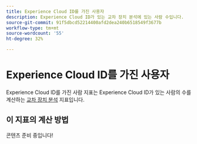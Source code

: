 ```yaml
---
title: Experience Cloud ID를 가진 사용자
description: Experience Cloud ID가 있는 교차 장치 분석에 있는 사람 수입니다.
source-git-commit: 91f5dbcd52214400afd2dea240b6518549f3677b
workflow-type: tm+mt
source-wordcount: '55'
ht-degree: 32%

---
```


# Experience Cloud ID를 가진 사용자

Experience Cloud ID를 가진 사람 지표는 Experience Cloud ID가 있는 사람의 수를 계산하는 [교차 장치 분석](../cda/overview.md) 지표입니다.

## 이 지표의 계산 방법

콘텐츠 준비 중입니다!
